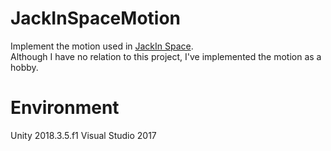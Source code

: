 # JackInSpaceMotion
Implement the motion used in [JackIn Space](https://lab.rekimoto.org/projects/jackinspace/).  
Although I have no relation to this project, I've implemented the motion as a hobby.

# Environment
Unity 2018.3.5.f1
Visual Studio 2017
